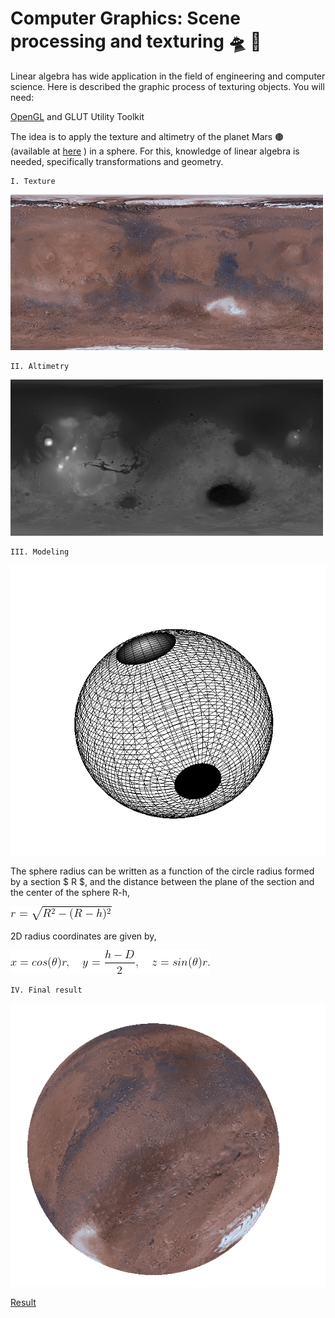 # Computer Graphics: Scene processing and texturing 🛸 🌌

Linear algebra has wide application in the field of engineering and computer science. Here is described the graphic process of texturing objects. You will need: 

[OpenGL](https://www.opengl.org/) and GLUT Utility Toolkit

The idea is to apply the texture and altimetry of the planet Mars 🟤 (available at [here](http://planetpixelemporium.com/mars.html) ) in a sphere. For this, knowledge of linear algebra is needed, specifically transformations and geometry.

    I. Texture
    
   ![Figure](https://github.com/roscibely/Computer-graphics/blob/master/figures/f1.jpg)


    II. Altimetry
    
   ![Figure](https://github.com/roscibely/Computer-graphics/blob/master/figures/f2.png)
   
    III. Modeling
       
   ![Figure](https://github.com/roscibely/Computer-graphics/blob/master/figures/e2.png)
   
   The sphere radius can be written as a function of the circle radius formed by a section $ R $, and the distance between the plane of the section and the center of the sphere R-h,
   
   ![Figure](https://github.com/roscibely/Computer-graphics/blob/master/figures/eq1.gif)

   
  2D radius coordinates are given by, 
  
  ![Figure](https://github.com/roscibely/Computer-graphics/blob/master/figures/eq2.gif)
 
    IV. Final result 
    
   ![Figure](https://github.com/roscibely/Computer-graphics/blob/master/figures/proj4.png)

[Result](https://www.youtube.com/watch?v=VKxlAa5HHTw)
